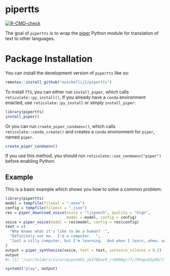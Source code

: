 
<!-- README.md is generated from README.Rmd. Please edit that file -->

# pipertts

<!-- badges: start -->

[![R-CMD-check](https://github.com/muschellij2/pipertts/actions/workflows/R-CMD-check.yaml/badge.svg)](https://github.com/muschellij2/pipertts/actions/workflows/R-CMD-check.yaml)
<!-- badges: end -->

The goal of `pipertts` is to wrap the
[piper](https://github.com/rhasspy/piper) Python module for translation
of text to other languages.

# Package Installation

You can install the development version of `pipertts` like so:

``` r
remotes::install_github("muschellij2/pipertts")
```

To install `TTS`, you can either run `install_piper`, which calls
`reticulate::py_install()`, If you already have a `conda` environment
enacted, use `reticulate::py_install` or simply `install_piper`:

``` r
library(pipertts)
install_piper()
```

Or you can run `create_piper_condaenv()`, which calls
`reticulate::conda_create()` and creates a `conda` environment for
`piper`, named `piper`.

``` r
create_piper_condaenv()
```

If you use this method, you should run
`reticulate::use_condaenv("piper")` before enabling Python.

## Example

This is a basic example which shows you how to solve a common problem:

``` r
library(pipertts)
model = tempfile(fileext = ".onnx")
config = tempfile(fileext = ".json")
res = piper_download_voice(voice = "ljspeech", quality = "high",
                           model = model, config = config)
voice = piper_voice(model = res$model, config = res$config)
text = c(
  "Who knows what it's like to be a human?  ", 
  "Definitely not me.  I'm a computer.  ", 
  "Just a silly computer, but I'm learning.  And when I learn, whew, watch out."
)
output = piper_synthesize(voice, text = text, sentence_silence = 0.2)
output
#> [1] "/var/folders/1s/wrtqcpxn685_zk570bnx9_rr0000gr/T//RtmpnGSyKK/file105565710b07d.wav"
```

``` r
system2("play", output)
```
